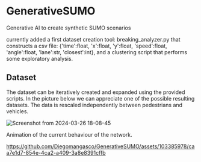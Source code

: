 # GenerativeSUMO
Generative AI to create synthetic SUMO scenarios

currently added a first dataset creation tool: breaking_analyzer.py that constructs a csv file: 
{'time':float, 'x':float, 'y':float, 'speed':float, 'angle':float, 'lane':str, 'closest':int}, and a clustering
script that performs some exploratory analysis. 

## Dataset

The dataset can be iteratively created and expanded using the provided scripts. In the picture below we can appreciate one of the possible resulting datasets. 
The data is rescaled independently between pedestrians and vehicles. 

![Screenshot from 2024-03-26 18-08-45](https://github.com/Diegomangasco/GenerativeSUMO/assets/103385978/d2025de9-ba66-4155-91ce-5e21a71442f5)

Animation of the current behaviour of the network. 


https://github.com/Diegomangasco/GenerativeSUMO/assets/103385978/caa7e1d7-854e-4ca2-a409-3a8e8391cffb

